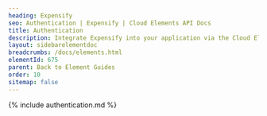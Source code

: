 ```yaml
---
heading: Expensify
seo: Authentication | Expensify | Cloud Elements API Docs
title: Authentication
description: Integrate Expensify into your application via the Cloud Elements APIs.
layout: sidebarelementdoc
breadcrumbs: /docs/elements.html
elementId: 675
parent: Back to Element Guides
order: 10
sitemap: false
---
```


{% include authentication.md %}
